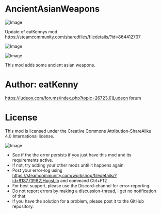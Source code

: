 # AncientAsianWeapons

![Image](https://i.imgur.com/buuPQel.png)

Update of eatKennys mod
https://steamcommunity.com/sharedfiles/filedetails/?id=864412707

![Image](https://i.imgur.com/pufA0kM.png)

	
![Image](https://i.imgur.com/Z4GOv8H.png)

This mod adds some ancient asian weapons.

# Author: eatKenny


https://ludeon.com/forums/index.php?topic=26723.0]Ludeon forum

# License

This mod is licensed under the Creative Commons Attribution-ShareAlike 4.0 International license.

![Image](https://i.imgur.com/PwoNOj4.png)



-  See if the the error persists if you just have this mod and its requirements active.
-  If not, try adding your other mods until it happens again.
-  Post your error-log using https://steamcommunity.com/workshop/filedetails/?id=818773962]HugsLib and command Ctrl+F12
-  For best support, please use the Discord-channel for error-reporting.
-  Do not report errors by making a discussion-thread, I get no notification of that.
-  If you have the solution for a problem, please post it to the GitHub repository.



